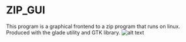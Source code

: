 # ZIP_GUI
This program is a graphical frontend to a zip program that runs on linux. Produced with the glade utility and GTK library.
![alt text](https://github.com/Zaratrusztra/ZIP_GUI/blob/main/photo.png)

